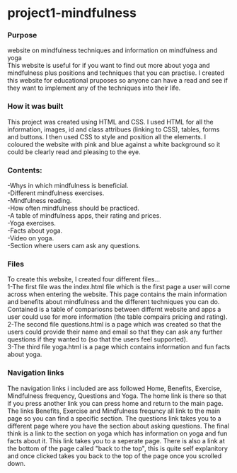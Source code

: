 # project1-mindfulness
### Purpose
website on mindfulness techniques and information on mindfulness and yoga<br>
This website is useful for if you want to find out more about yoga and mindfulness plus positions and techniques that you can practise.
I created this website for educational pruposes so anyone can have a read and see if they want to implement any of the techniques into their life.

### How it was built
This project was created using HTML and CSS. I used HTML for all the information, images, id and class attribues (linking to CSS), tables, forms and buttons. I then used CSS to style and position all the elements. I coloured the website with pink and blue against a white background so it could be clearly read and pleasing to the eye.

### Contents:
-Whys in which mindfulness is beneficial.<br>
-Different mindfulness exercises.<br>
-Mindfulness reading.<br>
-How often mindfulness should be practiced.<br>
-A table of mindfulness apps, their rating and prices.<br>
-Yoga exercises.<br>
-Facts about yoga.<br>
-Video on yoga.<br>
-Section where users cam ask any questions.<br>

### Files
To create this website, I created four different files...<br>
1-The first file was the index.html file which is the first page a user will come across when entering the website. This page contains the main information and benefits  about mindfulness and the different techniques you can do. Contained is a table of compariosns between differnt website and apps a user could use for more information (the table compairs pricing and rating).
<br>
2-The second file questions.html is a page which was created so that the users could provide their name and email so that they can ask any further questions if they wanted to (so that the users feel supported).
<br>
3-The third file yoga.html is a page which contains information and fun facts about yoga.

### Navigation links
The navigation links i included are ass followed Home, Benefits, Exercise, Mindfulness frequency, Questions and Yoga. The home link is there so that if you press another link you can press home and return to the main page. The links Benefits, Exercise and Mindfulness frequncy all link to the main page so you can find a specific section. The questions link takes you to a different page where you have the section about asking questions. The final think is a link to the section on yoga which has information on yoga and fun facts about it. This link takes you to a seperate page. There is also a link at the bottom of the page called "back to the top", this is quite self explanitory and once clicked takes you back to the top of the page once you scrolled down.
